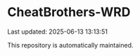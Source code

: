 # CheatBrothers-WRD

Last updated: 2025-06-13 13:13:51

This repository is automatically maintained.
